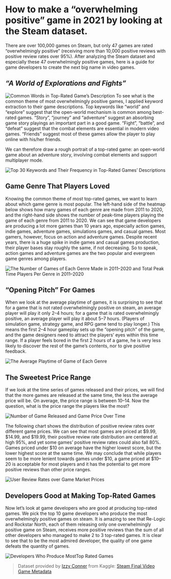 # How to make a “overwhelming positive” game in 2021 by looking at the Steam dataset.

There are over 100,000 games on Steam, but only 47 games are rated “overwhelmingly positive” (receiving more than 10,000 positive reviews with positive review rates over 95%). After analyzing the Steam dataset and especially these 47 overwhelmingly positive games, here is a guide for game developers to create the next big name in video games.

## *“A World of Explorations and Fights”*
![Common Words in Top-Rated Game’s Description](img/steam_wordcloud.png)
To see what is the common theme of most overwhelmingly positive games, I applied keyword extraction to their game descriptions. Top keywords like “world” and “explore” suggest that the open-world mechanism is common among best-rated games. “Story”, “journey” and “adventure” suggest an absorbing game story playings an important part in a good game. “Fight”, “battle”, and “defeat” suggest that the combat elements are essential in modern video games. “Friends” suggest most of these games allow the player to play online with his/her friends.

We can therefore draw a rough portrait of a top-rated game: an open-world game about an adventure story, involving combat elements and support multiplayer mode.

![Top 30 Keywords and Their Frequency in Top-Rated Games’ Descriptions](img/keywords.png)

## Game Genre That Players Loved
Knowing the common theme of most top-rated games, we want to learn about which game genre is most popular. The left-hand side of the heatmap below shows how many games of each genre are made from 2011 to 2020, and the right-hand side shows the number of peak-time players playing the game of each genre from 2011 to 2020. We can see that game developers are producing a lot more games than 10 years ago, especially action games, indie games, adventure games, simulations games, and casual games. Most gamers, however, focus on action and adventure games. Despite recent years, there is a huge spike in indie games and casual games production, their player bases stay roughly the same, if not decreasing. So to speak, action games and adventure games are the two popular and evergreen game genres among players.

![The Number of Games of Each Genre Made in 2011–2020 and Total Peak Time Players Per Genre in 2011–2020](img/game_genre.png)

## “Opening Pitch” For Games
When we look at the average playtime of games, it is surprising to see that for a game that is not rated overwhelmingly positive on steam, an average player will play it only 2–4 hours; for a game that is rated overwhelmingly positive, an average player will play it about 5–7 hours. (Players of simulation game, strategy game, and RPG game tend to play longer.) This means the first 2–4 hour gameplay sets up the “opening pitch” of the game, and the game designers need to attract the players’ eyes within this time range. If a player feels bored in the first 2 hours of a game, he is very less likely to discover the rest of the game’s contents, nor to give positive feedback.

![The Average Playtime of Game of Each Genre](img/playtime.png)

## The Sweetest Price Range
If we look at the time series of games released and their prices, we will find that the more games are released at the same time, the less the average price will be. On average, the price range is between $10–$14. Now the question, what is the price range the players like the most?

![Number of Game Released and Game Price Over Time](img/timeseries.png)

The following chart shows the distribution of positive review rates over different game prices. We can see that most games are priced at $9.99, $14.99, and $19.99, their positive review rate distribution are centered at high 95%, and yet some games’ positive review rates could also fall 80%. Games priced under $10 on average have the higher lowest score, but the lower highest score at the same time. We may conclude that while players seem to be more lenient towards games under $10, a game priced at $10–20 is acceptable for most players and it has the potential to get more positive reviews than other price ranges.

![User Review Rates over Game Market Prices](img/price.png)

## Developers Good at Making Top-Rated Games
Now let’s look at game developers who are good at producing top-rated games. We pick the top 10 game developers who produce the most overwhelmingly positive games on steam. It is amazing to see that Re-Logic and Rockstar North, each of them releasing only one overwhelmingly positive game on Steam, receives more positive reviews than the sum of all other developers who managed to make 2 to 3 top-rated games. It is clear to see that to be the most admired developer, the quality of one game defeats the quantity of games.

![Developers Who Produce MostTop Rated Games](img/developers.png)

> Dataset provided by [Izzy Conner](https://www.kaggle.com/izzyconner) from Kaggle: [Steam Final Video Game Metadata](https://www.kaggle.com/izzyconner/steam-final-video-game-metadata)